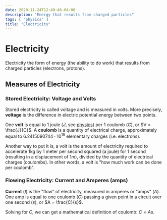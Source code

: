 ```yaml
---
date: 2020-11-24T12:40:46-04:00
description: "Energy that results from charged particles"
tags: [ "physics" ]
title: "Electricity"
---
```


# Electricity

Electricity the form of energy (the ability to do work) that results from charged particles (electrons, protons).

## Measures of Electricity

### Stored Electricity: Voltage and Volts

Stored electricity is called voltage and is measured in volts. More precisely, **voltage** is the difference in electric potential energy between two points.

One **volt** is equal to 1 joule ($J$, see [physics](physics.md)) per 1 coulomb ($C$), or $V = \frac{J}{C}$. A **coulomb** is a quantity of electrical charge, approximately equal to $6.2415090744 \cdot 10^{18}$ elementary charges (i.e. electrons).

Another way to put it is, a volt is the amount of electricity required to accelerate 1kg by 1 meter per second squared (a joule) for 1 second (resulting in a displacement of $1m$), divided by the quantity of electrical charges (coulombs). In other words, a volt is "how much work can be done per coulomb".

### Flowing Electricity: Current and Amperes (amps)

**Current** ($I$) is the "flow" of electricity, measured in amperes or "amps" ($A$). One amp is equal to one coulomb ($C$) passing a given point in a circuit over one second ($s$), or $A = \frac{C}{s}$.

Solving for $C$, we can get a mathematical definition of coulomb: $C=As$.
